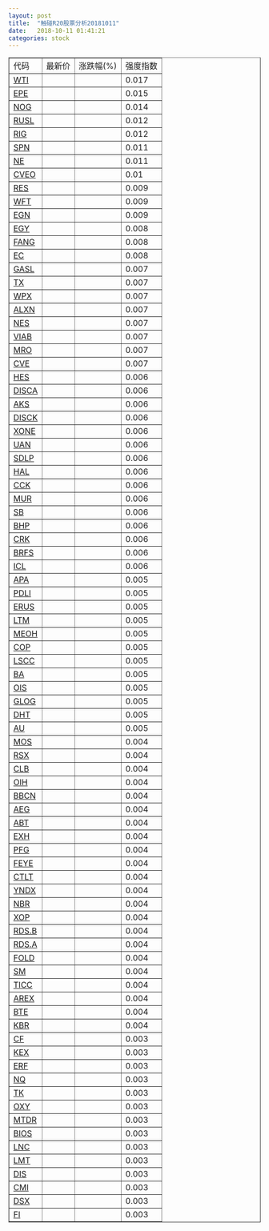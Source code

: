 ```yaml
---
layout: post
title:  "触碰R20股票分析20181011"
date:   2018-10-11 01:41:21
categories: stock
---
```

<script type="text/javascript">
var stockList = []
stockList.push('gb_wti');
stockList.push('gb_epe');
stockList.push('gb_nog');
stockList.push('gb_rusl');
stockList.push('gb_rig');
stockList.push('gb_spn');
stockList.push('gb_ne');
stockList.push('gb_cveo');
stockList.push('gb_res');
stockList.push('gb_wft');
stockList.push('gb_egn');
stockList.push('gb_egy');
stockList.push('gb_fang');
stockList.push('gb_ec');
stockList.push('gb_gasl');
stockList.push('gb_tx');
stockList.push('gb_wpx');
stockList.push('gb_alxn');
stockList.push('gb_nes');
stockList.push('gb_viab');
stockList.push('gb_mro');
stockList.push('gb_cve');
stockList.push('gb_hes');
stockList.push('gb_disca');
stockList.push('gb_aks');
stockList.push('gb_disck');
stockList.push('gb_xone');
stockList.push('gb_uan');
stockList.push('gb_sdlp');
stockList.push('gb_hal');
stockList.push('gb_cck');
stockList.push('gb_mur');
stockList.push('gb_sb');
stockList.push('gb_bhp');
stockList.push('gb_crk');
stockList.push('gb_brfs');
stockList.push('gb_icl');
stockList.push('gb_apa');
stockList.push('gb_pdli');
stockList.push('gb_erus');
stockList.push('gb_ltm');
stockList.push('gb_meoh');
stockList.push('gb_cop');
stockList.push('gb_lscc');
stockList.push('gb_ba');
stockList.push('gb_ois');
stockList.push('gb_glog');
stockList.push('gb_dht');
stockList.push('gb_au');
stockList.push('gb_mos');
stockList.push('gb_rsx');
stockList.push('gb_clb');
stockList.push('gb_oih');
stockList.push('gb_bbcn');
stockList.push('gb_aeg');
stockList.push('gb_abt');
stockList.push('gb_exh');
stockList.push('gb_pfg');
stockList.push('gb_feye');
stockList.push('gb_ctlt');
stockList.push('gb_yndx');
stockList.push('gb_nbr');
stockList.push('gb_xop');
stockList.push('gb_rds.b');
stockList.push('gb_rds.a');
stockList.push('gb_fold');
stockList.push('gb_sm');
stockList.push('gb_ticc');
stockList.push('gb_arex');
stockList.push('gb_bte');
stockList.push('gb_kbr');
stockList.push('gb_cf');
stockList.push('gb_kex');
stockList.push('gb_erf');
stockList.push('gb_nq');
stockList.push('gb_tk');
stockList.push('gb_oxy');
stockList.push('gb_mtdr');
stockList.push('gb_bios');
stockList.push('gb_lnc');
stockList.push('gb_lmt');
stockList.push('gb_dis');
stockList.push('gb_cmi');
stockList.push('gb_dsx');
stockList.push('gb_fi');
</script>

<table border="1">
 <tr>
 <td>代码</td>
  <td>最新价</td>
  <td>涨跌幅(%)</td>
 <td>强度指数</td>
</tr>
  <tr id="wti"><td><a href="http://stock.finance.sina.com.cn/usstock/quotes/WTI.html" target="_blank">WTI</a></td><td></td><td></td><td>0.017</td></tr>
  <tr id="epe"><td><a href="http://stock.finance.sina.com.cn/usstock/quotes/EPE.html" target="_blank">EPE</a></td><td></td><td></td><td>0.015</td></tr>
  <tr id="nog"><td><a href="http://stock.finance.sina.com.cn/usstock/quotes/NOG.html" target="_blank">NOG</a></td><td></td><td></td><td>0.014</td></tr>
  <tr id="rusl"><td><a href="http://stock.finance.sina.com.cn/usstock/quotes/RUSL.html" target="_blank">RUSL</a></td><td></td><td></td><td>0.012</td></tr>
  <tr id="rig"><td><a href="http://stock.finance.sina.com.cn/usstock/quotes/RIG.html" target="_blank">RIG</a></td><td></td><td></td><td>0.012</td></tr>
  <tr id="spn"><td><a href="http://stock.finance.sina.com.cn/usstock/quotes/SPN.html" target="_blank">SPN</a></td><td></td><td></td><td>0.011</td></tr>
  <tr id="ne"><td><a href="http://stock.finance.sina.com.cn/usstock/quotes/NE.html" target="_blank">NE</a></td><td></td><td></td><td>0.011</td></tr>
  <tr id="cveo"><td><a href="http://stock.finance.sina.com.cn/usstock/quotes/CVEO.html" target="_blank">CVEO</a></td><td></td><td></td><td>0.01</td></tr>
  <tr id="res"><td><a href="http://stock.finance.sina.com.cn/usstock/quotes/RES.html" target="_blank">RES</a></td><td></td><td></td><td>0.009</td></tr>
  <tr id="wft"><td><a href="http://stock.finance.sina.com.cn/usstock/quotes/WFT.html" target="_blank">WFT</a></td><td></td><td></td><td>0.009</td></tr>
  <tr id="egn"><td><a href="http://stock.finance.sina.com.cn/usstock/quotes/EGN.html" target="_blank">EGN</a></td><td></td><td></td><td>0.009</td></tr>
  <tr id="egy"><td><a href="http://stock.finance.sina.com.cn/usstock/quotes/EGY.html" target="_blank">EGY</a></td><td></td><td></td><td>0.008</td></tr>
  <tr id="fang"><td><a href="http://stock.finance.sina.com.cn/usstock/quotes/FANG.html" target="_blank">FANG</a></td><td></td><td></td><td>0.008</td></tr>
  <tr id="ec"><td><a href="http://stock.finance.sina.com.cn/usstock/quotes/EC.html" target="_blank">EC</a></td><td></td><td></td><td>0.008</td></tr>
  <tr id="gasl"><td><a href="http://stock.finance.sina.com.cn/usstock/quotes/GASL.html" target="_blank">GASL</a></td><td></td><td></td><td>0.007</td></tr>
  <tr id="tx"><td><a href="http://stock.finance.sina.com.cn/usstock/quotes/TX.html" target="_blank">TX</a></td><td></td><td></td><td>0.007</td></tr>
  <tr id="wpx"><td><a href="http://stock.finance.sina.com.cn/usstock/quotes/WPX.html" target="_blank">WPX</a></td><td></td><td></td><td>0.007</td></tr>
  <tr id="alxn"><td><a href="http://stock.finance.sina.com.cn/usstock/quotes/ALXN.html" target="_blank">ALXN</a></td><td></td><td></td><td>0.007</td></tr>
  <tr id="nes"><td><a href="http://stock.finance.sina.com.cn/usstock/quotes/NES.html" target="_blank">NES</a></td><td></td><td></td><td>0.007</td></tr>
  <tr id="viab"><td><a href="http://stock.finance.sina.com.cn/usstock/quotes/VIAB.html" target="_blank">VIAB</a></td><td></td><td></td><td>0.007</td></tr>
  <tr id="mro"><td><a href="http://stock.finance.sina.com.cn/usstock/quotes/MRO.html" target="_blank">MRO</a></td><td></td><td></td><td>0.007</td></tr>
  <tr id="cve"><td><a href="http://stock.finance.sina.com.cn/usstock/quotes/CVE.html" target="_blank">CVE</a></td><td></td><td></td><td>0.007</td></tr>
  <tr id="hes"><td><a href="http://stock.finance.sina.com.cn/usstock/quotes/HES.html" target="_blank">HES</a></td><td></td><td></td><td>0.006</td></tr>
  <tr id="disca"><td><a href="http://stock.finance.sina.com.cn/usstock/quotes/DISCA.html" target="_blank">DISCA</a></td><td></td><td></td><td>0.006</td></tr>
  <tr id="aks"><td><a href="http://stock.finance.sina.com.cn/usstock/quotes/AKS.html" target="_blank">AKS</a></td><td></td><td></td><td>0.006</td></tr>
  <tr id="disck"><td><a href="http://stock.finance.sina.com.cn/usstock/quotes/DISCK.html" target="_blank">DISCK</a></td><td></td><td></td><td>0.006</td></tr>
  <tr id="xone"><td><a href="http://stock.finance.sina.com.cn/usstock/quotes/XONE.html" target="_blank">XONE</a></td><td></td><td></td><td>0.006</td></tr>
  <tr id="uan"><td><a href="http://stock.finance.sina.com.cn/usstock/quotes/UAN.html" target="_blank">UAN</a></td><td></td><td></td><td>0.006</td></tr>
  <tr id="sdlp"><td><a href="http://stock.finance.sina.com.cn/usstock/quotes/SDLP.html" target="_blank">SDLP</a></td><td></td><td></td><td>0.006</td></tr>
  <tr id="hal"><td><a href="http://stock.finance.sina.com.cn/usstock/quotes/HAL.html" target="_blank">HAL</a></td><td></td><td></td><td>0.006</td></tr>
  <tr id="cck"><td><a href="http://stock.finance.sina.com.cn/usstock/quotes/CCK.html" target="_blank">CCK</a></td><td></td><td></td><td>0.006</td></tr>
  <tr id="mur"><td><a href="http://stock.finance.sina.com.cn/usstock/quotes/MUR.html" target="_blank">MUR</a></td><td></td><td></td><td>0.006</td></tr>
  <tr id="sb"><td><a href="http://stock.finance.sina.com.cn/usstock/quotes/SB.html" target="_blank">SB</a></td><td></td><td></td><td>0.006</td></tr>
  <tr id="bhp"><td><a href="http://stock.finance.sina.com.cn/usstock/quotes/BHP.html" target="_blank">BHP</a></td><td></td><td></td><td>0.006</td></tr>
  <tr id="crk"><td><a href="http://stock.finance.sina.com.cn/usstock/quotes/CRK.html" target="_blank">CRK</a></td><td></td><td></td><td>0.006</td></tr>
  <tr id="brfs"><td><a href="http://stock.finance.sina.com.cn/usstock/quotes/BRFS.html" target="_blank">BRFS</a></td><td></td><td></td><td>0.006</td></tr>
  <tr id="icl"><td><a href="http://stock.finance.sina.com.cn/usstock/quotes/ICL.html" target="_blank">ICL</a></td><td></td><td></td><td>0.006</td></tr>
  <tr id="apa"><td><a href="http://stock.finance.sina.com.cn/usstock/quotes/APA.html" target="_blank">APA</a></td><td></td><td></td><td>0.005</td></tr>
  <tr id="pdli"><td><a href="http://stock.finance.sina.com.cn/usstock/quotes/PDLI.html" target="_blank">PDLI</a></td><td></td><td></td><td>0.005</td></tr>
  <tr id="erus"><td><a href="http://stock.finance.sina.com.cn/usstock/quotes/ERUS.html" target="_blank">ERUS</a></td><td></td><td></td><td>0.005</td></tr>
  <tr id="ltm"><td><a href="http://stock.finance.sina.com.cn/usstock/quotes/LTM.html" target="_blank">LTM</a></td><td></td><td></td><td>0.005</td></tr>
  <tr id="meoh"><td><a href="http://stock.finance.sina.com.cn/usstock/quotes/MEOH.html" target="_blank">MEOH</a></td><td></td><td></td><td>0.005</td></tr>
  <tr id="cop"><td><a href="http://stock.finance.sina.com.cn/usstock/quotes/COP.html" target="_blank">COP</a></td><td></td><td></td><td>0.005</td></tr>
  <tr id="lscc"><td><a href="http://stock.finance.sina.com.cn/usstock/quotes/LSCC.html" target="_blank">LSCC</a></td><td></td><td></td><td>0.005</td></tr>
  <tr id="ba"><td><a href="http://stock.finance.sina.com.cn/usstock/quotes/BA.html" target="_blank">BA</a></td><td></td><td></td><td>0.005</td></tr>
  <tr id="ois"><td><a href="http://stock.finance.sina.com.cn/usstock/quotes/OIS.html" target="_blank">OIS</a></td><td></td><td></td><td>0.005</td></tr>
  <tr id="glog"><td><a href="http://stock.finance.sina.com.cn/usstock/quotes/GLOG.html" target="_blank">GLOG</a></td><td></td><td></td><td>0.005</td></tr>
  <tr id="dht"><td><a href="http://stock.finance.sina.com.cn/usstock/quotes/DHT.html" target="_blank">DHT</a></td><td></td><td></td><td>0.005</td></tr>
  <tr id="au"><td><a href="http://stock.finance.sina.com.cn/usstock/quotes/AU.html" target="_blank">AU</a></td><td></td><td></td><td>0.005</td></tr>
  <tr id="mos"><td><a href="http://stock.finance.sina.com.cn/usstock/quotes/MOS.html" target="_blank">MOS</a></td><td></td><td></td><td>0.004</td></tr>
  <tr id="rsx"><td><a href="http://stock.finance.sina.com.cn/usstock/quotes/RSX.html" target="_blank">RSX</a></td><td></td><td></td><td>0.004</td></tr>
  <tr id="clb"><td><a href="http://stock.finance.sina.com.cn/usstock/quotes/CLB.html" target="_blank">CLB</a></td><td></td><td></td><td>0.004</td></tr>
  <tr id="oih"><td><a href="http://stock.finance.sina.com.cn/usstock/quotes/OIH.html" target="_blank">OIH</a></td><td></td><td></td><td>0.004</td></tr>
  <tr id="bbcn"><td><a href="http://stock.finance.sina.com.cn/usstock/quotes/BBCN.html" target="_blank">BBCN</a></td><td></td><td></td><td>0.004</td></tr>
  <tr id="aeg"><td><a href="http://stock.finance.sina.com.cn/usstock/quotes/AEG.html" target="_blank">AEG</a></td><td></td><td></td><td>0.004</td></tr>
  <tr id="abt"><td><a href="http://stock.finance.sina.com.cn/usstock/quotes/ABT.html" target="_blank">ABT</a></td><td></td><td></td><td>0.004</td></tr>
  <tr id="exh"><td><a href="http://stock.finance.sina.com.cn/usstock/quotes/EXH.html" target="_blank">EXH</a></td><td></td><td></td><td>0.004</td></tr>
  <tr id="pfg"><td><a href="http://stock.finance.sina.com.cn/usstock/quotes/PFG.html" target="_blank">PFG</a></td><td></td><td></td><td>0.004</td></tr>
  <tr id="feye"><td><a href="http://stock.finance.sina.com.cn/usstock/quotes/FEYE.html" target="_blank">FEYE</a></td><td></td><td></td><td>0.004</td></tr>
  <tr id="ctlt"><td><a href="http://stock.finance.sina.com.cn/usstock/quotes/CTLT.html" target="_blank">CTLT</a></td><td></td><td></td><td>0.004</td></tr>
  <tr id="yndx"><td><a href="http://stock.finance.sina.com.cn/usstock/quotes/YNDX.html" target="_blank">YNDX</a></td><td></td><td></td><td>0.004</td></tr>
  <tr id="nbr"><td><a href="http://stock.finance.sina.com.cn/usstock/quotes/NBR.html" target="_blank">NBR</a></td><td></td><td></td><td>0.004</td></tr>
  <tr id="xop"><td><a href="http://stock.finance.sina.com.cn/usstock/quotes/XOP.html" target="_blank">XOP</a></td><td></td><td></td><td>0.004</td></tr>
  <tr id="rds.b"><td><a href="http://stock.finance.sina.com.cn/usstock/quotes/RDS.B.html" target="_blank">RDS.B</a></td><td></td><td></td><td>0.004</td></tr>
  <tr id="rds.a"><td><a href="http://stock.finance.sina.com.cn/usstock/quotes/RDS.A.html" target="_blank">RDS.A</a></td><td></td><td></td><td>0.004</td></tr>
  <tr id="fold"><td><a href="http://stock.finance.sina.com.cn/usstock/quotes/FOLD.html" target="_blank">FOLD</a></td><td></td><td></td><td>0.004</td></tr>
  <tr id="sm"><td><a href="http://stock.finance.sina.com.cn/usstock/quotes/SM.html" target="_blank">SM</a></td><td></td><td></td><td>0.004</td></tr>
  <tr id="ticc"><td><a href="http://stock.finance.sina.com.cn/usstock/quotes/TICC.html" target="_blank">TICC</a></td><td></td><td></td><td>0.004</td></tr>
  <tr id="arex"><td><a href="http://stock.finance.sina.com.cn/usstock/quotes/AREX.html" target="_blank">AREX</a></td><td></td><td></td><td>0.004</td></tr>
  <tr id="bte"><td><a href="http://stock.finance.sina.com.cn/usstock/quotes/BTE.html" target="_blank">BTE</a></td><td></td><td></td><td>0.004</td></tr>
  <tr id="kbr"><td><a href="http://stock.finance.sina.com.cn/usstock/quotes/KBR.html" target="_blank">KBR</a></td><td></td><td></td><td>0.004</td></tr>
  <tr id="cf"><td><a href="http://stock.finance.sina.com.cn/usstock/quotes/CF.html" target="_blank">CF</a></td><td></td><td></td><td>0.003</td></tr>
  <tr id="kex"><td><a href="http://stock.finance.sina.com.cn/usstock/quotes/KEX.html" target="_blank">KEX</a></td><td></td><td></td><td>0.003</td></tr>
  <tr id="erf"><td><a href="http://stock.finance.sina.com.cn/usstock/quotes/ERF.html" target="_blank">ERF</a></td><td></td><td></td><td>0.003</td></tr>
  <tr id="nq"><td><a href="http://stock.finance.sina.com.cn/usstock/quotes/NQ.html" target="_blank">NQ</a></td><td></td><td></td><td>0.003</td></tr>
  <tr id="tk"><td><a href="http://stock.finance.sina.com.cn/usstock/quotes/TK.html" target="_blank">TK</a></td><td></td><td></td><td>0.003</td></tr>
  <tr id="oxy"><td><a href="http://stock.finance.sina.com.cn/usstock/quotes/OXY.html" target="_blank">OXY</a></td><td></td><td></td><td>0.003</td></tr>
  <tr id="mtdr"><td><a href="http://stock.finance.sina.com.cn/usstock/quotes/MTDR.html" target="_blank">MTDR</a></td><td></td><td></td><td>0.003</td></tr>
  <tr id="bios"><td><a href="http://stock.finance.sina.com.cn/usstock/quotes/BIOS.html" target="_blank">BIOS</a></td><td></td><td></td><td>0.003</td></tr>
  <tr id="lnc"><td><a href="http://stock.finance.sina.com.cn/usstock/quotes/LNC.html" target="_blank">LNC</a></td><td></td><td></td><td>0.003</td></tr>
  <tr id="lmt"><td><a href="http://stock.finance.sina.com.cn/usstock/quotes/LMT.html" target="_blank">LMT</a></td><td></td><td></td><td>0.003</td></tr>
  <tr id="dis"><td><a href="http://stock.finance.sina.com.cn/usstock/quotes/DIS.html" target="_blank">DIS</a></td><td></td><td></td><td>0.003</td></tr>
  <tr id="cmi"><td><a href="http://stock.finance.sina.com.cn/usstock/quotes/CMI.html" target="_blank">CMI</a></td><td></td><td></td><td>0.003</td></tr>
  <tr id="dsx"><td><a href="http://stock.finance.sina.com.cn/usstock/quotes/DSX.html" target="_blank">DSX</a></td><td></td><td></td><td>0.003</td></tr>
  <tr id="fi"><td><a href="http://stock.finance.sina.com.cn/usstock/quotes/FI.html" target="_blank">FI</a></td><td></td><td></td><td>0.003</td></tr>
</table>

